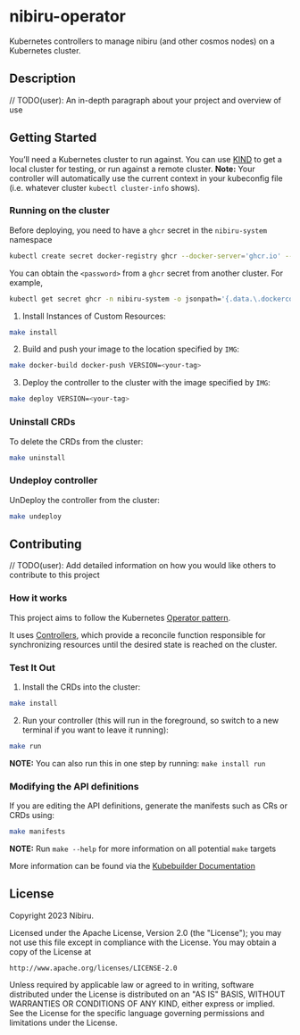 # nibiru-operator
Kubernetes controllers to manage nibiru (and other cosmos nodes) on a Kubernetes cluster.

## Description
// TODO(user): An in-depth paragraph about your project and overview of use

## Getting Started
You’ll need a Kubernetes cluster to run against. You can use [KIND](https://sigs.k8s.io/kind) to get a local cluster for testing, or run against a remote cluster.
**Note:** Your controller will automatically use the current context in your kubeconfig file (i.e. whatever cluster `kubectl cluster-info` shows).

### Running on the cluster

Before deploying, you need to have a `ghcr` secret in the `nibiru-system` namespace

```sh
kubectl create secret docker-registry ghcr --docker-server='ghcr.io' --docker-email='devops@nibiru.org' --docker-username='nibibot' --docker-password='<password>' --namespace='nibiru-system'
```

You can obtain the `<password>` from a `ghcr` secret from another cluster. For example,

```sh
kubectl get secret ghcr -n nibiru-system -o jsonpath='{.data.\.dockerconfigjson}' | base64 --decode
```

1. Install Instances of Custom Resources:

```sh
make install
```

2. Build and push your image to the location specified by `IMG`:

```sh
make docker-build docker-push VERSION=<your-tag>
```

3. Deploy the controller to the cluster with the image specified by `IMG`:

```sh
make deploy VERSION=<your-tag>
```

### Uninstall CRDs
To delete the CRDs from the cluster:

```sh
make uninstall
```

### Undeploy controller
UnDeploy the controller from the cluster:

```sh
make undeploy
```

## Contributing
// TODO(user): Add detailed information on how you would like others to contribute to this project

### How it works
This project aims to follow the Kubernetes [Operator pattern](https://kubernetes.io/docs/concepts/extend-kubernetes/operator/).

It uses [Controllers](https://kubernetes.io/docs/concepts/architecture/controller/),
which provide a reconcile function responsible for synchronizing resources until the desired state is reached on the cluster.

### Test It Out
1. Install the CRDs into the cluster:

```sh
make install
```

2. Run your controller (this will run in the foreground, so switch to a new terminal if you want to leave it running):

```sh
make run
```

**NOTE:** You can also run this in one step by running: `make install run`

### Modifying the API definitions
If you are editing the API definitions, generate the manifests such as CRs or CRDs using:

```sh
make manifests
```

**NOTE:** Run `make --help` for more information on all potential `make` targets

More information can be found via the [Kubebuilder Documentation](https://book.kubebuilder.io/introduction.html)

## License

Copyright 2023 Nibiru.

Licensed under the Apache License, Version 2.0 (the "License");
you may not use this file except in compliance with the License.
You may obtain a copy of the License at

    http://www.apache.org/licenses/LICENSE-2.0

Unless required by applicable law or agreed to in writing, software
distributed under the License is distributed on an "AS IS" BASIS,
WITHOUT WARRANTIES OR CONDITIONS OF ANY KIND, either express or implied.
See the License for the specific language governing permissions and
limitations under the License.

